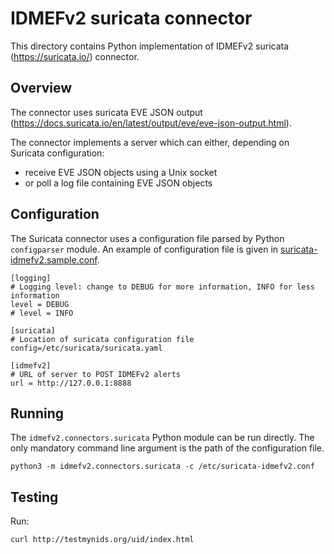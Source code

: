 # IDMEFv2 suricata connector

This directory contains Python implementation of IDMEFv2 suricata (https://suricata.io/) connector.

## Overview

The connector uses suricata EVE JSON output (https://docs.suricata.io/en/latest/output/eve/eve-json-output.html).

The connector implements a server which can either, depending on Suricata configuration:
- receive EVE JSON objects using a Unix socket
- or poll a log file containing EVE JSON objects

## Configuration

The Suricata connector uses a configuration file parsed by Python `configparser` module. An example of configuration file is given in [suricata-idmefv2.sample.conf](./suricata-idmefv2.sample.conf).

```
[logging]
# Logging level: change to DEBUG for more information, INFO for less information
level = DEBUG
# level = INFO

[suricata]
# Location of suricata configuration file
config=/etc/suricata/suricata.yaml

[idmefv2]
# URL of server to POST IDMEFv2 alerts
url = http://127.0.0.1:8888
```

## Running

The `idmefv2.connectors.suricata` Python module can be run directly. The only mandatory command line argument is the path of the configuration file.

```
python3 -m idmefv2.connectors.suricata -c /etc/suricata-idmefv2.conf
```

## Testing

Run:

```
curl http://testmynids.org/uid/index.html
```
